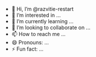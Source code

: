 - 👋 Hi, I’m @razvitie-restart
- 👀 I’m interested in ...
- 🌱 I’m currently learning ...
- 💞️ I’m looking to collaborate on ...
- 📫 How to reach me ...
- 😄 Pronouns: ...
- ⚡ Fun fact: ...

<!---
razvitie-restart/razvitie-restart is a ✨ special ✨ repository because its `README.md` (this file) appears on your GitHub profile.
You can click the Preview link to take a look at your changes.
--->
